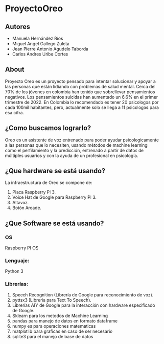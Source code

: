 # ProyectoOreo
## Autores
* Manuela Hernández Ríos
* Miguel Angel Gallego Zuleta
* Jean Pierre Antonio Agudelo Taborda
* Carlos Andres Uribe Cortes
## About
Proyecto Oreo es un proyecto pensado para intentar solucionar y apoyar a las personas que están lidiando con problemas de salud mental.
Cerca del 70% de los jóvenes en colombia han tenido que sobrellevar pensamientos negativos.
Los pensamientos suicidas han aumentado un 6.6% en el primer trimestre de 2022.
En Colombia lo recomendado es tener 20 psicologos por cada 100mil habitantes, pero, actualmente solo se llega a 11 psicologos para esa cifra.
## ¿Como buscamos lograrlo?
Oreo es un asistente de voz entrenado para poder ayudar psicologicamente a las personas que lo necesiten, usando métodos de machine learning como el perfilamiento y la predicción, entrenado a partir de datos de múltiples usuarios y con la ayuda de un profesional en psicología.
## ¿Que hardware se está usando?
La infraestructura de Oreo se compone de:
1. Placa Raspberry PI 3.
2. Voice Hat de Google para Raspberry PI 3.
3. Altavoz.
4. Botón Arcade.
## ¿Que Software se está usando?
### OS
Raspberry PI OS
### Lenguaje:
Python 3
### Librerías:
1. Speech Recognition (Librería de Google para reconocimiento de voz).
2. pyttsx3 (Librería para Text To Speech).
3. Librerías AIY de Google para la interacción con hardware especificado de Google.
4. Sklearn para los metodos de Machine Learning
5. pandas para manejo de datos en formato dataframe
6. numpy es para operaciones matematicas
7. matplotlib para graficas en caso de ser necesario
8. sqlite3 para el manejo de base de datos

